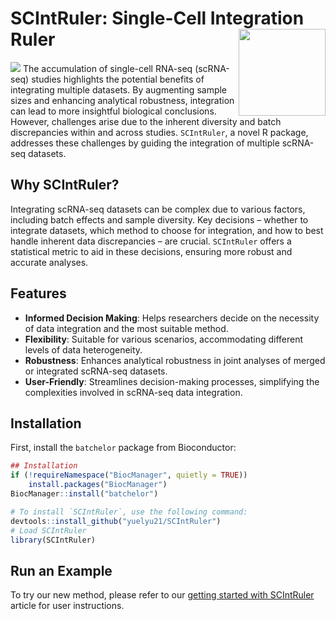 # SCIntRuler: Single-Cell Integration Ruler <a href='https://yuelyu21.github.io/SCIntRuler/'><img src="vignettes/SCIntRuler2.png" align="right" height="139"/></a>
[![](https://cranlogs.r-pkg.org/badges/SCIntRuler)](https://cran.r-project.org/package=SCIntRuler)
The accumulation of single-cell RNA-seq (scRNA-seq) studies highlights the potential benefits of integrating multiple datasets. By augmenting sample sizes and enhancing analytical robustness, integration can lead to more insightful biological conclusions. However, challenges arise due to the inherent diversity and batch discrepancies within and across studies. `SCIntRuler`, a novel R package, addresses these challenges by guiding the integration of multiple scRNA-seq datasets.

## Why SCIntRuler?
Integrating scRNA-seq datasets can be complex due to various factors, including batch effects and sample diversity. Key decisions – whether to integrate datasets, which method to choose for integration, and how to best handle inherent data discrepancies – are crucial. `SCIntRuler` offers a statistical metric to aid in these decisions, ensuring more robust and accurate analyses.

## Features
- **Informed Decision Making**: Helps researchers decide on the necessity of data integration and the most suitable method.
- **Flexibility**: Suitable for various scenarios, accommodating different levels of data heterogeneity.
- **Robustness**: Enhances analytical robustness in joint analyses of merged or integrated scRNA-seq datasets.
- **User-Friendly**: Streamlines decision-making processes, simplifying the complexities involved in scRNA-seq data integration.


## Installation

First, install the `batchelor` package from Bioconductor:

```R
## Installation
if (!requireNamespace("BiocManager", quietly = TRUE))
    install.packages("BiocManager")
BiocManager::install("batchelor")

# To install `SCIntRuler`, use the following command:
devtools::install_github("yuelyu21/SCIntRuler")
# Load SCIntRuler
library(SCIntRuler)
```
## Run an Example 

To try our new method, please refer to our [getting started with SCIntRuler](https://yuelyu21.github.io/SCIntRuler/articles/SCIntRuler.html) article for user instructions.


